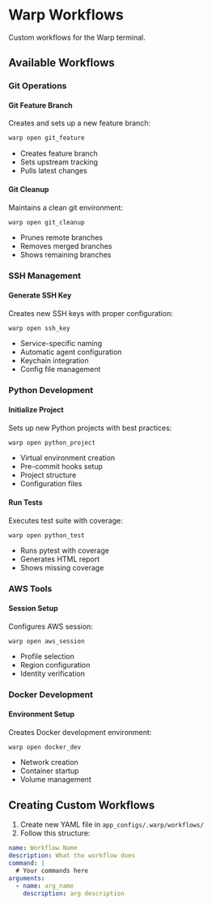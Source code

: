 # Warp Workflows

Custom workflows for the Warp terminal.

## Available Workflows

### Git Operations

#### Git Feature Branch

Creates and sets up a new feature branch:

```bash
warp open git_feature
```

- Creates feature branch
- Sets upstream tracking
- Pulls latest changes

#### Git Cleanup

Maintains a clean git environment:

```bash
warp open git_cleanup
```

- Prunes remote branches
- Removes merged branches
- Shows remaining branches

### SSH Management

#### Generate SSH Key

Creates new SSH keys with proper configuration:

```bash
warp open ssh_key
```

- Service-specific naming
- Automatic agent configuration
- Keychain integration
- Config file management

### Python Development

#### Initialize Project

Sets up new Python projects with best practices:

```bash
warp open python_project
```

- Virtual environment creation
- Pre-commit hooks setup
- Project structure
- Configuration files

#### Run Tests

Executes test suite with coverage:

```bash
warp open python_test
```

- Runs pytest with coverage
- Generates HTML report
- Shows missing coverage

### AWS Tools

#### Session Setup

Configures AWS session:

```bash
warp open aws_session
```

- Profile selection
- Region configuration
- Identity verification

### Docker Development

#### Environment Setup

Creates Docker development environment:

```bash
warp open docker_dev
```

- Network creation
- Container startup
- Volume management

## Creating Custom Workflows

1. Create new YAML file in `app_configs/.warp/workflows/`
2. Follow this structure:

```yaml
name: Workflow Name
description: What the workflow does
command: |
  # Your commands here
arguments:
  - name: arg_name
    description: arg description
```
